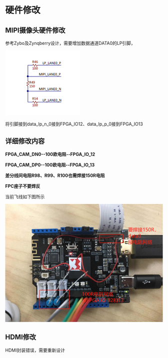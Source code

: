 # 硬件修改
## MIPI摄像头硬件修改
参考Zybo及Zynqberry设计，需要增加数据通道DATA0的LP引脚，

![zybo sch](./img/01_zybo_sch.png)

将引脚接到data_lp_n_0接到FPGA_IO12、data_lp_p_0接到FPGA_IO13

## 详细修改内容

**FPGA_CAM_DN0--100欧电阻--FPGA_IO_12**

**FPGA_CAM_DP0--100欧电阻--FPGA_IO_13**

**差分线间电阻R98、R99、R100也需焊接150R电阻**

**FPC座子不要焊反**

当前飞线如下图所示

![jump wire](./img/02_jump_wire.png)





## HDMI修改

HDMI封装错误，需要重新设计